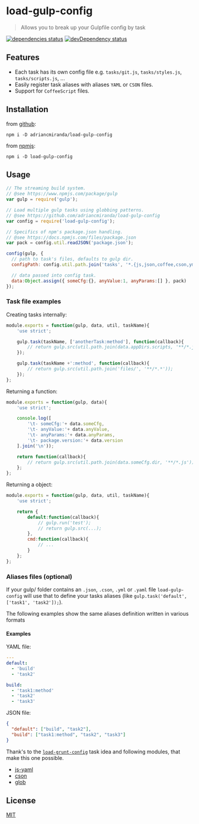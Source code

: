 # load-gulp-config
> Allows you to break up your Gulpfile config by task

[![dependencies status][david_dependencies_status_image]][david_dependencies_status_url]
[![devDependency status][david_devdependencies_status_image]][david_devdependencies_status_url]

<!-- david dependencies -->
[david_dependencies_status_image]: https://david-dm.org/adriancmiranda/load-gulp-config.png?theme=shields.io
[david_dependencies_status_url]: https://david-dm.org/adriancmiranda/load-gulp-config "dependencies status"

<!-- david devDependencies -->
[david_devdependencies_status_image]: https://david-dm.org/adriancmiranda/load-gulp-config/dev-status.png?theme=shields.io
[david_devdependencies_status_url]: https://david-dm.org/adriancmiranda/load-gulp-config#info=devDependencies "devDependencies status"

<!-- sourcegraph - views -->
[sourcegraph_views_image]: https://sourcegraph.com/api/repos/github.com/adriancmiranda/load-gulp-config/counters/views.png
[sourcegraph_views_url]: https://sourcegraph.com/github.com/adriancmiranda/load-gulp-config "views"


## Features
- Each task has its own config file e.g. `tasks/git.js`, `tasks/styles.js`, `tasks/scripts.js`, ...
- Easily register task aliases with aliases `YAML` or `CSON` files.
- Support for `CoffeeScript` files.


## Installation

from [github](https://github.com/adriancmiranda/load-gulp-config "Github"):

```terminal
npm i -D adriancmiranda/load-gulp-config
````

from [npmjs](https://www.npmjs.com/package/load-gulp-config "NPM"):

```terminal
npm i -D load-gulp-config
````

## Usage

```javascript
// The streaming build system.
// @see https://www.npmjs.com/package/gulp
var gulp = require('gulp');

// Load multiple gulp tasks using globbing patterns.
// @see https://github.com/adriancmiranda/load-gulp-config
var config = require('load-gulp-config');

// Specifics of npm's package.json handling.
// @see https://docs.npmjs.com/files/package.json
var pack = config.util.readJSON('package.json');

config(gulp, {
  // path to task's files, defaults to gulp dir.
  configPath: config.util.path.join('tasks', '*.{js,json,coffee,cson,yml,yaml}'),

  // data passed into config task.
  data:Object.assign({ someCfg:{}, anyValue:1, anyParams:[] }, pack)
});
```

### Task file examples

Creating tasks internally:

```javascript
module.exports = function(gulp, data, util, taskName){
	'use strict';

	gulp.task(taskName, ['anotherTask:method'], function(callback){
		// return gulp.src(util.path.join(data.appDirs.scripts, '**/*.js'));
	});

	gulp.task(taskName +':method', function(callback){
		// return gulp.src(util.path.join('files/', '**/*.*'));
	});
};
```

Returning a function:

```javascript
module.exports = function(gulp, data){
	'use strict';

	console.log([
		'\t- someCfg:'+ data.someCfg,
		'\t- anyValue:'+ data.anyValue,
		'\t- anyParams:'+ data.anyParams,
		'\t- package.version:'+ data.version
	].join('\n'));

	return function(callback){
		// return gulp.src(util.path.join(data.someCfg.dir, '**/*.js'));
	};
};
```


Returning a object:

```javascript
module.exports = function(gulp, data, util, taskName){
	'use strict';

	return {
		default:function(callback){
			// gulp.run('test');
			// return gulp.src(...);
		},
		cmd:function(callback){
			// ...
		}
	};
};
```

### Aliases files (optional)

If your gulp/ folder contains an `.json`, `.cson`, `.yml` or `.yaml` file `load-gulp-config` will use that to define your tasks aliases (like `gulp.task('default', ['task1', 'task2']);`).

The following examples show the same aliases definition written in various formats

#### Examples

YAML file:

```yaml
---
default:
  - 'build'
  - 'task2'

build:
  - 'task1:method'
  - 'task2'
  - 'task3'
```


JSON file:

```json
{
  "default": ["build", "task2"],
  "build": ["task1:method", "task2", "task3"]
}
```

Thank's to the [`load-grunt-config`](https://www.npmjs.com/package/load-grunt-config "Load multiple grunt tasks using globbing patterns") task idea and following modules, that make this one possible.
- [js-yaml](https://www.npmjs.com/package/js-yaml "YAML 1.2 parser and serializer")
- [cson](https://www.npmjs.com/package/cson "CoffeeScript-Object-Notation Parser. Same as JSON but for CoffeeScript objects.")
- [glob](https://www.npmjs.com/package/glob "A little globber")

## License
[MIT](https://github.com/adriancmiranda/load-gulp-config/blob/master/LICENSE "MIT LICENSE")
